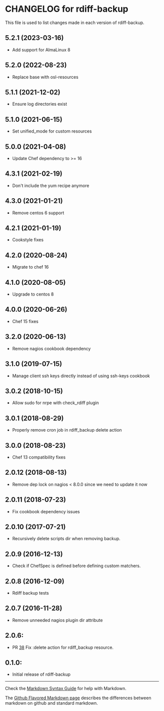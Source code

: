 # CHANGELOG for rdiff-backup

This file is used to list changes made in each version of rdiff-backup.

5.2.1 (2023-03-16)
------------------
- Add support for AlmaLinux 8

5.2.0 (2022-08-23)
------------------
- Replace base with osl-resources

5.1.1 (2021-12-02)
------------------
- Ensure log directories exist

5.1.0 (2021-06-15)
------------------
- Set unified_mode for custom resources

5.0.0 (2021-04-08)
------------------
- Update Chef dependency to >= 16

4.3.1 (2021-02-19)
------------------
- Don't include the yum recipe anymore

4.3.0 (2021-01-21)
------------------
- Remove centos 6 support

4.2.1 (2021-01-19)
------------------
- Cookstyle fixes

4.2.0 (2020-08-24)
------------------
- Migrate to chef 16

4.1.0 (2020-08-05)
------------------
- Upgrade to centos 8

4.0.0 (2020-06-26)
------------------
- Chef 15 fixes

3.2.0 (2020-06-13)
------------------
- Remove nagios cookbook dependency

3.1.0 (2019-07-15)
------------------
- Manage client ssh keys directly instead of using ssh-keys cookbook

3.0.2 (2018-10-15)
------------------
- Allow sudo for nrpe with check_rdiff plugin

3.0.1 (2018-08-29)
------------------
- Properly remove cron job in rdiff_backup delete action

3.0.0 (2018-08-23)
------------------
- Chef 13 compatibility fixes

2.0.12 (2018-08-13)
-------------------
- Remove dep lock on nagios < 8.0.0 since we need to update it now

2.0.11 (2018-07-23)
-------------------
- Fix cookbook dependency issues

2.0.10 (2017-07-21)
-------------------
- Recursively delete scripts dir when removing backup. 

2.0.9 (2016-12-13)
------------------
- Check if ChefSpec is defined before defining custom matchers.

2.0.8 (2016-12-09)
------------------
- Rdiff backup tests

2.0.7 (2016-11-28)
------------------
- Remove unneeded nagios plugin dir attribute

## 2.0.6:

* PR [38](https://github.com/osuosl-cookbooks/rdiff-backup/pull/38) Fix :delete action for rdiff_backup resource.

## 0.1.0:

* Initial release of rdiff-backup

- - -
Check the [Markdown Syntax Guide](http://daringfireball.net/projects/markdown/syntax) for help with Markdown.

The [Github Flavored Markdown page](http://github.github.com/github-flavored-markdown/) describes the differences between markdown on github and standard markdown.
